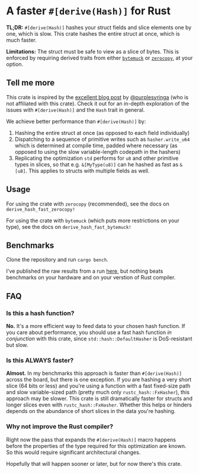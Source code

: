 # A faster `#[derive(Hash)]` for Rust

**TL;DR:** `#[derive(Hash)]` hashes your struct fields and slice elements one by one, which is slow. This crate hashes the entire struct at once, which is much faster.
 
**Limitations:** The struct must be safe to view as a slice of bytes. This is enforced by requiring derived traits from either [`bytemuck`](https://crates.io/crates/bytemuck) or [`zerocopy`](https://crates.io/crates/zerocopy), at your option.

## Tell me more

This crate is inspired by the [excellent blog post](https://purplesyringa.moe/blog/thoughts-on-rust-hashing/) by [@purplesyringa](https://github.com/purplesyringa) (who is not affiliated with this crate). Check it out for an in-depth exploration of the issues with `#[derive(Hash)]` and the `Hash` trait in general.

We achieve better performance than `#[derive(Hash)]` by:

1. Hashing the entire struct at once (as opposed to each field individually)
1. Dispatching to a sequence of primitive writes such as `hasher.write_u64` which is determined at compile time, padded where necessary (as opposed to using the slow variable-length codepath in the hashers)
1. Replicating the optimization `std` performs for `u8` and other primitive types in slices, so that e.g. `&[MyType(u8)]` can he hashed as fast as `&[u8]`. This applies to structs with multiple fields as well.

## Usage

For using the crate with `zerocopy` (recommended), see the docs on `derive_hash_fast_zerocopy!`

For using the crate with `bytemuck` (which puts more restrictions on your type), see the docs on `derive_hash_fast_bytemuck!`

## Benchmarks

Clone the repository and run `cargo bench`.

I've published the raw results from a run [here](https://shnatsel.github.io/derive_hash_benchmark_report/report/), but nothing beats benchmarks on your hardware and on your verstion of Rust compiler.

## FAQ

### Is this a hash function?

**No.** It's a more efficient way to feed data to your chosen hash function. If you care about performance, you should use a fast hash function *in conjunction* with this crate, since `std::hash::DefaultHasher` is DoS-resistant but slow.

### Is this ALWAYS faster?

**Almost.** In my benchmarks this approach is faster than `#[derive(Hash)]` across the board, but there is one exception. If you are hashing a very short slice (64 bits or less) and you're using a function with a fast fixed-size path and slow variable-sized path (pretty much only `rustc_hash::FxHasher`), this approach may be slower. This crate is still dramatically faster for structs and longer slices even with `rustc_hash::FxHasher`. Whether this helps or hinders depends on the abundance of short slices in the data you're hashing.

### Why not improve the Rust compiler?

Right now the pass that expands the `#[derive(Hash)]` macro happens before the properties of the type required for this optimization are known. So this would require significant architectural changes.

Hopefully that will happen sooner or later, but for now there's this crate.
